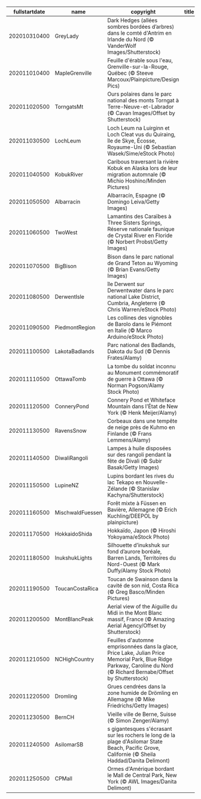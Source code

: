 |fullstartdate|name|copyright|title|image|
|--|--|--|--|--|
202010310400|GreyLady|Dark Hedges (allées sombres bordées d’arbres) dans le comté d'Antrim en Irlande du Nord (© VanderWolf Images/Shutterstock)||![](/fr-CA/2020/11/202010310400GreyLady.jpg)|
202011010400|MapleGrenville|Feuille d'érable sous l'eau, Grenville-sur-la-Rouge, Québec (© Steeve Marcoux/Plainpicture/Design Pics)||![](/fr-CA/2020/11/202011010400MapleGrenville.jpg)|
202011020500|TorngatsMt|Ours polaires dans le parc national des monts Torngat à Terre-Neuve-et-Labrador (© Cavan Images/Offset by Shutterstock)||![](/fr-CA/2020/11/202011020500TorngatsMt.jpg)|
202011030500|LochLeum|Loch Leum na Luirginn et Loch Cleat vus du Quiraing, île de Skye, Écosse, Royaume-Uni (© Sebastian Wasek/Sime/eStock Photo)||![](/fr-CA/2020/11/202011030500LochLeum.jpg)|
202011040500|KobukRiver|Caribous traversant la rivière Kobuk en Alaska lors de leur migration automnale (© Michio Hoshino/Minden Pictures)||![](/fr-CA/2020/11/202011040500KobukRiver.jpg)|
202011050500|Albarracin|Albarracín, Espagne (© Domingo Leiva/Getty Images)||![](/fr-CA/2020/11/202011050500Albarracin.jpg)|
202011060500|TwoWest|Lamantins des Caraïbes à Three Sisters Springs, Réserve nationale faunique de Crystal River en Floride (© Norbert Probst/Getty Images)||![](/fr-CA/2020/11/202011060500TwoWest.jpg)|
202011070500|BigBison|Bison dans le parc national de Grand Teton au Wyoming (© Brian Evans/Getty Images)||![](/fr-CA/2020/11/202011070500BigBison.jpg)|
202011080500|DerwentIsle|île Derwent sur Derwentwater dans le parc national Lake District, Cumbria, Angleterre (© Chris Warren/eStock Photo)||![](/fr-CA/2020/11/202011080500DerwentIsle.jpg)|
202011090500|PiedmontRegion|Les collines des vignobles de Barolo dans le Piémont en Italie (© Marco Arduino/eStock Photo)||![](/fr-CA/2020/11/202011090500PiedmontRegion.jpg)|
202011100500|LakotaBadlands|Parc national des Badlands, Dakota du Sud (© Dennis Frates/Alamy)||![](/fr-CA/2020/11/202011100500LakotaBadlands.jpg)|
202011110500|OttawaTomb|La tombe du soldat inconnu au Monument commémoratif de guerre à Ottawa (© Norman Pogson/Alamy Stock Photo)||![](/fr-CA/2020/11/202011110500OttawaTomb.jpg)|
202011120500|ConneryPond|Connery Pond et Whiteface Mountain dans l'État de New York (© Henk Meijer/Alamy)||![](/fr-CA/2020/11/202011120500ConneryPond.jpg)|
202011130500|RavensSnow|Corbeaux dans une tempête de neige près de Kuhmo en Finlande (© Frans Lemmens/Alamy)||![](/fr-CA/2020/11/202011130500RavensSnow.jpg)|
202011140500|DiwaliRangoli|Lampes à huile disposées sur des rangoli pendant la fête de Divali (© Subir Basak/Getty Images)||![](/fr-CA/2020/11/202011140500DiwaliRangoli.jpg)|
202011150500|LupineNZ|Lupins bordant les rives du lac Tekapo en Nouvelle-Zélande (© Stanislav Kachyna/Shutterstock)||![](/fr-CA/2020/11/202011150500LupineNZ.jpg)|
202011160500|MischwaldFuessen|Forêt mixte à Füssen en Bavière, Allemagne (© Erich Kuchling/DEEPOL by plainpicture)||![](/fr-CA/2020/11/202011160500MischwaldFuessen.jpg)|
202011170500|HokkaidoShida|Hokkaïdo, Japon (© Hiroshi Yokoyama/eStock Photo)||![](/fr-CA/2020/11/202011170500HokkaidoShida.jpg)|
202011180500|InukshukLights|Silhouette d’inukshuk sur fond d’aurore boréale, Barren Lands, Territoires du Nord-Ouest (© Mark Duffy/Alamy Stock Photo)||![](/fr-CA/2020/11/202011180500InukshukLights.jpg)|
202011190500|ToucanCostaRica|Toucan de Swainson dans la cavité de son nid, Costa Rica (© Greg Basco/Minden Pictures)||![](/fr-CA/2020/11/202011190500ToucanCostaRica.jpg)|
202011200500|MontBlancPeak|Aerial view of the Aiguille du Midi in the Mont Blanc massif, France (© Amazing Aerial Agency/Offset by Shutterstock)||![](/fr-CA/2020/11/202011200500MontBlancPeak.jpg)|
202011210500|NCHighCountry|Feuilles d'automne emprisonnées dans la glace, Price Lake, Julian Price Memorial Park, Blue Ridge Parkway, Caroline du Nord (© Richard Bernabe/Offset by Shutterstock)||![](/fr-CA/2020/11/202011210500NCHighCountry.jpg)|
202011220500|Dromling|Grues cendrées dans la zone humide de Drömling en Allemagne (© Mike Friedrichs/Getty Images)||![](/fr-CA/2020/11/202011220500Dromling.jpg)|
202011230500|BernCH|Vieille ville de Berne, Suisse (© Simon Zenger/Alamy)||![](/fr-CA/2020/11/202011230500BernCH.jpg)|
202011240500|AsilomarSB|s gigantesques s'écrasant sur les rochers le long de la plage d'Asilomar State Beach, Pacific Grove, Californie (© Sheila Haddad/Danita Delimont)||![](/fr-CA/2020/11/202011240500AsilomarSB.jpg)|
202011250500|CPMall|Ormes d'Amérique bordant le Mall de Central Park, New York (© AWL Images/Danita Delimont)||![](/fr-CA/2020/11/202011250500CPMall.jpg)|

